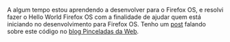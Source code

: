 A algum tempo estou aprendendo a desenvolver para o Firefox OS, e resolvi fazer o Hello World Firefox OS com a finalidade de ajudar quem está iniciando no desenvolvimento para Firefox OS.
Tenho um [post](http://www.pinceladasdaweb.com.br/blog/2013/12/17/hello-world-firefox-os/) falando sobre este código no [blog Pinceladas da Web](http://www.pinceladasdaweb.com.br/blog).

